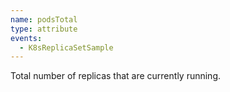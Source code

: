 ```yaml
---
name: podsTotal
type: attribute
events:
  - K8sReplicaSetSample
---
```


Total number of replicas that are currently running.